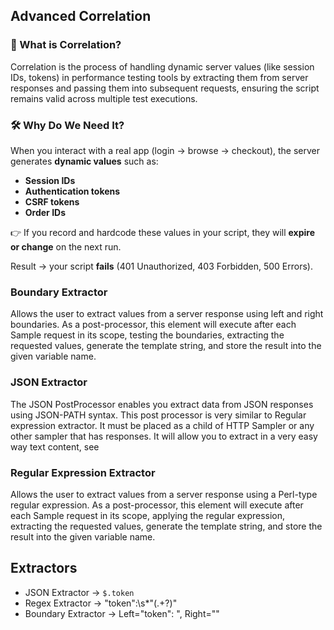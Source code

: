 ## Advanced Correlation

### 🔹 What is Correlation?

Correlation is the process of handling dynamic server values (like session IDs, tokens) in performance testing tools by extracting them from server responses and passing them into subsequent requests, ensuring the script remains valid across multiple test executions.

### 🛠️ Why Do We Need It?

When you interact with a real app (login → browse → checkout), the server generates **dynamic values** such as:

- **Session IDs**
- **Authentication tokens**
- **CSRF tokens**
- **Order IDs**

👉 If you record and hardcode these values in your script, they will **expire or change** on the next run.

Result → your script **fails** (401 Unauthorized, 403 Forbidden, 500 Errors).

### Boundary Extractor

Allows the user to extract values from a server response using left and right boundaries. As a post-processor, this element will execute after each Sample request in its scope, testing the boundaries, extracting the requested values, generate the template string, and store the result into the given variable name.

### JSON Extractor

The JSON PostProcessor enables you extract data from JSON responses using JSON-PATH syntax. This post processor is very similar to Regular expression extractor. It must be placed as a child of HTTP Sampler or any other sampler that has responses. It will allow you to extract in a very easy way text content, see

### Regular Expression Extractor

Allows the user to extract values from a server response using a Perl-type regular expression. As a post-processor, this element will execute after each Sample request in its scope, applying the regular expression, extracting the requested values, generate the template string, and store the result into the given variable name.

## Extractors

- JSON Extractor → `$.token`
- Regex Extractor → "token":\s\*"(.+?)"
- Boundary Extractor → Left="token": ", Right=""
